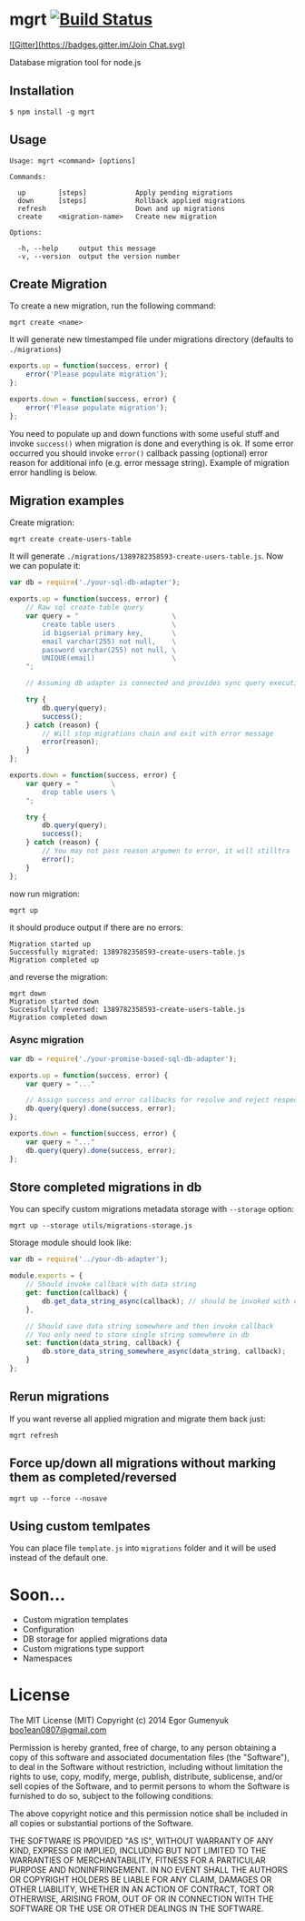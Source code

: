 # mgrt [![Build Status](https://travis-ci.org/boo1ean/mgrt.png?branch=master)](https://travis-ci.org/boo1ean/mgrt)
[![Gitter](https://badges.gitter.im/Join Chat.svg)](https://gitter.im/boo1ean/mgrt?utm_source=badge&utm_medium=badge&utm_campaign=pr-badge&utm_content=badge)

Database migration tool for node.js

## Installation

    $ npm install -g mgrt

## Usage

```
Usage: mgrt <command> [options]

Commands:

  up        [steps]            Apply pending migrations
  down      [steps]            Rollback applied migrations
  refresh                      Down and up migrations
  create    <migration-name>   Create new migration

Options:

  -h, --help     output this message
  -v, --version  output the version number
```

## Create Migration

To create a new migration, run the following command:

	mgrt create <name>

It will generate new timestamped file under migrations directory (defaults to `./migrations`)

```javascript
exports.up = function(success, error) {
	error('Please populate migration');
};

exports.down = function(success, error) {
	error('Please populate migration');
};
```

You need to populate up and down functions with some useful stuff and invoke `success()` when migration is done and everything is ok.
If some error occurred you should invoke `error()` callback passing (optional) error reason for additional info (e.g. error message string).
Example of migration error handling is below.

## Migration examples

Create migration:

	mgrt create create-users-table

It will generate `./migrations/1389782358593-create-users-table.js`.
Now we can populate it:

```js
var db = require('./your-sql-db-adapter');

exports.up = function(success, error) {
	// Raw sql create table query
	var query = "                       \
		create table users              \
		id bigserial primary key,       \
		email varchar(255) not null,    \
		password varchar(255) not null, \
		UNIQUE(email)                   \
	";

	// Assuming db adapter is connected and provides sync query execution

	try {
		db.query(query);
		success();
	} catch (reason) {
		// Will stop migrations chain and exit with error message
		error(reason);
	}
};

exports.down = function(success, error) {
	var query = "        \
		drop table users \
	";

	try {
		db.query(query);
		success();
	} catch (reason) {
		// You may not pass reason argumen to error, it will stilltra
		error();
	}
};
```

now run migration:

	mgrt up

it should produce output if there are no errors:

	Migration started up
	Successfully migrated: 1389782358593-create-users-table.js
	Migration completed up

and reverse the migration:

	mgrt down
	Migration started down
	Successfully reversed: 1389782358593-create-users-table.js
	Migration completed down

### Async migration

```js
var db = require('./your-promise-based-sql-db-adapter');

exports.up = function(success, error) {
	var query = "..."

	// Assign success and error callbacks for resolve and reject respectively
	db.query(query).done(success, error);
};

exports.down = function(success, error) {
	var query = "..."
	db.query(query).done(success, error);
};
```

## Store completed migrations in db

You can specify custom migrations metadata storage with `--storage` option:

	mgrt up --storage utils/migrations-storage.js

Storage module should look like:

```javascript
var db = require('../your-db-adapter');

module.exports = {
	// Should invoke callback with data string
	get: function(callback) {
		db.get_data_string_async(callback); // should be invoked with data string
	},

	// Should save data string somewhere and then invoke callback
	// You only need to store single string somewhere in db
	set: function(data_string, callback) {
		db.store_data_string_somewhere_async(data_string, callback);
	}
};
```

## Rerun migrations

If you want reverse all applied migration and migrate them back just:

	mgrt refresh

## Force up/down all migrations without marking them as completed/reversed

	mgrt up --force --nosave

## Using custom temlpates

You can place file ```template.js``` into ```migrations``` folder and it will be 
used instead of the default one.

# Soon...
- Custom migration templates
- Configuration
- DB storage for applied migrations data
- Custom migrations type support
- Namespaces

# License

The MIT License (MIT)
Copyright (c) 2014 Egor Gumenyuk <boo1ean0807@gmail.com>

Permission is hereby granted, free of charge, to any person obtaining a copy
of this software and associated documentation files (the "Software"), to deal
in the Software without restriction, including without limitation the rights
to use, copy, modify, merge, publish, distribute, sublicense, and/or sell
copies of the Software, and to permit persons to whom the Software is
furnished to do so, subject to the following conditions:

The above copyright notice and this permission notice shall be included in all
copies or substantial portions of the Software.

THE SOFTWARE IS PROVIDED "AS IS", WITHOUT WARRANTY OF ANY KIND,
EXPRESS OR IMPLIED, INCLUDING BUT NOT LIMITED TO THE WARRANTIES OF
MERCHANTABILITY, FITNESS FOR A PARTICULAR PURPOSE AND NONINFRINGEMENT.
IN NO EVENT SHALL THE AUTHORS OR COPYRIGHT HOLDERS BE LIABLE FOR ANY CLAIM,
DAMAGES OR OTHER LIABILITY, WHETHER IN AN ACTION OF CONTRACT, TORT OR
OTHERWISE, ARISING FROM, OUT OF OR IN CONNECTION WITH THE SOFTWARE OR THE USE
OR OTHER DEALINGS IN THE SOFTWARE.
